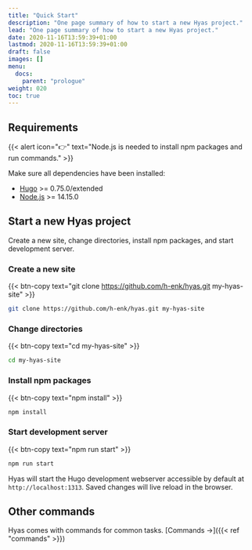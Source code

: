 ```yaml
---
title: "Quick Start"
description: "One page summary of how to start a new Hyas project."
lead: "One page summary of how to start a new Hyas project."
date: 2020-11-16T13:59:39+01:00
lastmod: 2020-11-16T13:59:39+01:00
draft: false
images: []
menu:
  docs:
    parent: "prologue"
weight: 020
toc: true
---
```


## Requirements

{{< alert icon="👉" text="Node.js is needed to install npm packages and run commands." >}}

Make sure all dependencies have been installed:

- [Hugo](https://gohugo.io/getting-started/installing/) >= 0.75.0/extended
- [Node.js](https://nodejs.org/) >= 14.15.0

## Start a new Hyas project

Create a new site, change directories, install npm packages, and start development server.

### Create a new site

{{< btn-copy text="git clone https://github.com/h-enk/hyas.git my-hyas-site" >}}

```bash
git clone https://github.com/h-enk/hyas.git my-hyas-site
```

### Change directories

{{< btn-copy text="cd my-hyas-site" >}}

```bash
cd my-hyas-site
```

### Install npm packages

{{< btn-copy text="npm install" >}}

```bash
npm install
```

### Start development server

{{< btn-copy text="npm run start" >}}

```bash
npm run start
```

Hyas will start the Hugo development webserver accessible by default at `http://localhost:1313`. Saved changes will live reload in the browser.

## Other commands

Hyas comes with commands for common tasks. [Commands →]({{< ref "commands" >}})
